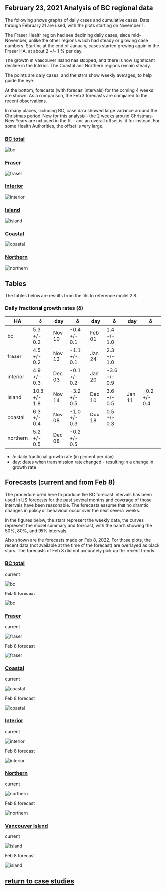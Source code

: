 ## February 23, 2021 Analysis of BC regional data

The following shows graphs of daily cases and cumulative cases. Data through February 21 are used, with the plots starting on November 1.

The Fraser Health region had see declining daily cases, since mid-November, unlike the other regions
which had steady or growing case numbers.
Starting at the end of January, cases started growing again in the Fraser HA, at about 2 +/- 1 % per day.

The growth in Vancouver Island has stopped, and there is now significant decline in the Interior.
The Coastal and Northern regions remain steady.

The points are daily cases, and the stars show weekly averages, to help guide the eye.

At the bottom, forecasts (with forecast intervals) for the coming 4 weeks are shown. As a comparison, the Feb 8 forecasts are compared
to the recent observations.

In many places, including BC, case data showed large variance around the Christmas period. New for this analysis - the 2 weeks around Christmas-New Years are
not used in the fit - and an overall offset is fit for instead. For some Health Authorities, the offset is very large.

### [BC total](img/bc_2_8_0223.pdf)

![bc](img/bc_2_8_0223.png)

### [Fraser](img/fraser_2_8_0223.pdf)

![fraser](img/fraser_2_8_0223.png)

### [Interior](img/interior_2_8_0223.pdf)

![interior](img/interior_2_8_0223.png)

### [Island](img/island_2_8_0223.pdf)

![island](img/island_2_8_0223.png)

### [Coastal](img/coastal_2_8_0223.pdf)

![coastal](img/coastal_2_8_0223.png)

### [Northern](img/northern_2_8_0223.pdf)

![northern](img/northern_2_8_0223.png)

## Tables

The tables below are results from the fits to reference model 2.8.

### Daily fractional growth rates (&delta;)

HA| &delta; | day | &delta; | day | &delta; | day | &delta;
---|---|---|---|---|---|---|---
bc| 5.3 +/-  0.2|Nov 10|-0.4 +/-  0.1|Feb 01| 1.4 +/-  1.0
fraser| 4.5 +/-  0.2|Nov 13|-1.1 +/-  0.1|Jan 24| 2.3 +/-  1.0
interior| 4.9 +/-  0.3|Dec 03|-0.1 +/-  0.2|Jan 20|-3.6 +/-  0.9
island| 10.8 +/-  1.8|Nov 14|-3.2 +/-  0.5|Dec 10| 3.6 +/-  0.5|Jan 11|-0.2 +/-  0.4
coastal| 6.3 +/-  0.4|Nov 08|-1.0 +/-  0.3|Dec 18| 0.5 +/-  0.3
northern| 5.2 +/-  0.5|Dec 08|-0.2 +/-  0.5

* &delta;: daily fractional growth rate (in percent per day)
* day: dates when transmission rate changed - resulting in a change in growth rate

## Forecasts (current and from Feb 8)

The procedure used here to produce the BC forecast intervals has
been used in US forecasts for the past several months and coverage of those intervals have been reasonable.
The forecasts assume that no dramtic changes in policy or behaviour occur over the next several weeks.

In the figures below, the stars represent the weekly data,
the curves represent the model summary and forecast,
with the bands showing the 50%, 80%, and 95% intervals.

Also shown are the forecasts made on Feb 8, 2022.
For those plots, the recent data (not available at the time of the forecast) are overlayed as black stars.
The forecasts of Feb 8 did not accurately pick up the recent trends.

### [BC total](img/bc-forecast.pdf)

current

![bc](img/bc-forecast.png)

Feb 8 forecast

![bc](img/bc-forecast-x.png)

### [Fraser](img/fraser-forecast.pdf)

current

![fraser](img/fraser-forecast.png)

Feb 8 forecast

![fraser](img/fraser-forecast-x.png)

### [Coastal](img/coastal-forecast.pdf)

current

![coastal](img/coastal-forecast.png)

Feb 8 forecast

![coastal](img/coastal-forecast-x.png)

### [Interior](img/interior-forecast.pdf)

current

![interior](img/interior-forecast.png)

Feb 8 forecast

![interior](img/interior-forecast-x.png)

### [Northern](img/northern-forecast.pdf)

current

![northern](img/northern-forecast.png)

Feb 8 forecast

![northern](img/northern-forecast-x.png)

### [Vancouver Island](img/island-forecast.pdf)

current

![island](img/island-forecast.png)

Feb 8 forecast

![island](img/island-forecast-x.png)

## [return to case studies](../index.md)

